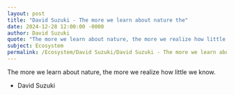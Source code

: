 ```yaml
---
layout: post
title: "David Suzuki - The more we learn about nature the"
date: 2024-12-28 12:00:00 -0000
author: David Suzuki
quote: "The more we learn about nature, the more we realize how little we know."
subject: Ecosystem
permalink: /Ecosystem/David Suzuki/David Suzuki - The more we learn about nature the
---
```


The more we learn about nature, the more we realize how little we know.

- David Suzuki
